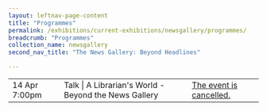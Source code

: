 ```yaml
---
layout: leftnav-page-content
title: "Programmes"
permalink: /exhibitions/current-exhibitions/newsgallery/programmes/
breadcrumb: "Programmes"
collection_name: newsgallery
second_nav_title: "The News Gallery: Beyond Headlines"

---
```


<table class="table table-v">
    <tr>
        <td>14 Apr 
            7:00pm</td>
        <td>Talk | A Librarian's World - Beyond the News Gallery</td>
        <td><a href="/programmes/20200414-talk/">The event is cancelled.</a></td>
    </tr>
</table>
